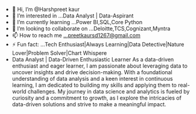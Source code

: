 - 👋 Hi, I’m @Harshpreet kaur
- 👀 I’m interested in ...Data Analyst | Data-Aspirant
- 🌱 I’m currently learning ...Power BI,SQL,Core Python
- 💞️ I’m looking to collaborate on ...Deloitte,TCS,Cognizant,Myntra
- 📫 How to reach me ...preetkaursd1267@gmail.com
- ⚡ Fun fact: ...Tech Enthusiast|Always Learning|Data Detective|Nature Lover|Problem Solver|Chart Whispere
-  Data Analyst | Data-Driven Enthusiastic Learner 
As a data-driven enthusiast and eager learner, I am passionate about leveraging data to uncover insights and drive decision-making. With a foundational understanding of data analysis and a keen interest in continuous learning, I am dedicated to building my skills and applying them to real-world challenges. My journey in data science and analytics is fueled by curiosity and a commitment to growth, as I explore the intricacies of data-driven solutions and strive to make a meaningful impact.
